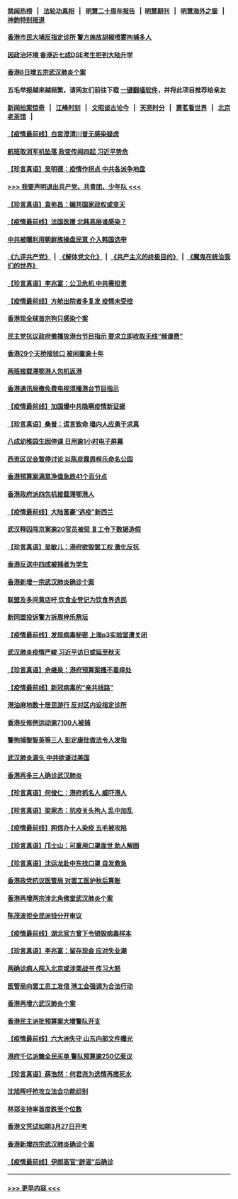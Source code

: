 #### [禁闻热榜](热点新闻.md?=0)  &nbsp;&nbsp;|&nbsp;&nbsp; [法轮功真相](https://github.com/gfw-breaker/truth/blob/master/README.md?=0) &nbsp;&nbsp;|&nbsp;&nbsp; [明慧二十周年报告](https://github.com/gfw-breaker/mh-reports/blob/master/README.md?=0) &nbsp;&nbsp;|&nbsp;&nbsp;[明慧期刊](https://github.com/gfw-breaker/mh-qikan) &nbsp;&nbsp;|&nbsp;&nbsp; [明慧海外之窗](https://github.com/gfw-breaker/mh-news/blob/master/README.md?=0) &nbsp;&nbsp;|&nbsp;&nbsp; [神韵特别报道](https://github.com/gfw-breaker/mh-news/blob/master/shenyun.md?=0)
#### [香港市民大埔反指定诊所 警方施放胡椒喷雾拘捕多人](../pages/nsc415/n11925774.md?t=03100202) 
#### [因政治环境 香港近七成DSE考生拒到大陆升学](../pages/nsc415/n11925759.md?t=03100202) 
#### [香港8日增五宗武汉肺炎个案](../pages/nsc415/n11925736.md?t=03100202) 
#### 五毛举报越来越频繁，请网友们前往下载 [一键翻墙软件](https://github.com/gfw-breaker/ssr-accounts)，并将此项目推荐给亲友
#### [新闻拍案惊奇](https://github.com/gfw-breaker/banned-news/blob/master/pages/link4.md) &nbsp;&nbsp;|&nbsp;&nbsp; [江峰时刻](https://github.com/gfw-breaker/banned-news/blob/master/pages/link4.md) &nbsp;&nbsp;|&nbsp;&nbsp; [文昭谈古论今](https://github.com/gfw-breaker/banned-news/blob/master/pages/link4.md) &nbsp;&nbsp;|&nbsp;&nbsp; [天亮时分](https://github.com/gfw-breaker/banned-news/blob/master/pages/link4.md) &nbsp;&nbsp;|&nbsp;&nbsp; [萧茗看世界](https://github.com/gfw-breaker/banned-news/blob/master/pages/link4.md) &nbsp;&nbsp;|&nbsp;&nbsp; [北京老茶馆](https://github.com/gfw-breaker/banned-news/blob/master/pages/link4.md) &nbsp;&nbsp;|&nbsp;&nbsp; 
#### [【疫情最前线】白宫澄清川普无感染疑虑](../pages/nsc415/n11925567.md?t=03100202) 
#### [航班取消军机坠落 政变传闻四起 习近平势危](../pages/nsc415/n11925467.md?t=03100202) 
#### [【珍言真语】吴明德：疫情作拐点 中共各派争地盘](../pages/nsc415/n11925299.md?t=03100202) 
#### [>>> 我要声明退出共产党、共青团、少年队 <<<](https://github.com/begood0513/goodnews/blob/master/quit/letter.md) 
#### [【珍言真语】袁弥昌：媚共国家政权或变天](../pages/nsc415/n11923199.md?t=03100202) 
#### [【疫情最前线】法国医援 北韩高层谁感染？](../pages/nsc415/n11920850.md?t=03100202) 
#### [中共被曝利用朝鲜族操盘民意 介入韩国选举](../pages/nsc415/n11921006.md?t=03100202) 
#### [《九评共产党》](https://github.com/begood0513/9ping.md/blob/master/README.md) &nbsp;|&nbsp; [《解体党文化》](../../../../jtdwh.md/blob/master/README.md)  &nbsp;|&nbsp; [《共产主义的终极目的》](../../../../gczydzjmd.md/blob/master/README.md) &nbsp;|&nbsp; [《魔鬼在统治我们的世界》](../../../../mgztzwmdsj.md/blob/master/README.md) 
#### [【珍言真语】李兆富：公卫危机 中共需担责](../pages/nsc415/n11920422.md?t=03100202) 
#### [【疫情最前线】方舱出院者多复发 疫情未受控](../pages/nsc415/n11918637.md?t=03100202) 
#### [香港现全球首宗狗只感染个案](../pages/nsc415/n11918710.md?t=03100202) 
#### [民主党抗议政府撤播放港台节目指示 要求立即收取无线“频谱费”](../pages/nsc415/n11918681.md?t=03100202) 
#### [香港29个天桥接驳口 被闲置逾十年](../pages/nsc415/n11918654.md?t=03100202) 
#### [两班接载滞鄂港人包机返港](../pages/nsc415/n11915855.md?t=03100202) 
#### [香港通讯局撤免费电视须播港台节目指示](../pages/nsc415/n11915831.md?t=03100202) 
#### [【疫情最前线】加国爆中共隐瞒疫情新证据](../pages/nsc415/n11915482.md?t=03100202) 
#### [【珍言真语】桑普：谎言致命 墙内人应勇于求真](../pages/nsc415/n11915169.md?t=03100202) 
#### [八成幼稚园生因停课 日用逾1小时电子屏幕](../pages/nsc415/n11913263.md?t=03100202) 
#### [西贡区议会暂停讨论 以陈彦霖周梓乐命名公园](../pages/nsc415/n11913248.md?t=03100202) 
#### [香港预算案满意净值急跌41个百分点](../pages/nsc415/n11913236.md?t=03100202) 
#### [香港政府派四包机接载滞鄂港人](../pages/nsc415/n11913211.md?t=03100202) 
#### [【疫情最前线】大陆富豪“逃疫”新西兰](../pages/nsc415/n11913160.md?t=03100202) 
#### [武汉释囚闯京案逾20官员被惩 复工令下数据造假](../pages/nsc415/n11912743.md?t=03100202) 
#### [【珍言真语】吴敏儿：港府欲毁罢工权 激化反抗](../pages/nsc415/n11912457.md?t=03100202) 
#### [香港反送中四成被捕者为学生](../pages/nsc415/n11910730.md?t=03100202) 
#### [香港新增一宗武汉肺炎确诊个案](../pages/nsc415/n11910724.md?t=03100202) 
#### [联盟及多间黄店吁 饮食业登记为饮食界选民](../pages/nsc415/n11910718.md?t=03100202) 
#### [新同盟投诉警方拆周梓乐祭坛](../pages/nsc415/n11910707.md?t=03100202) 
#### [【疫情最前线】发现病毒秘密 上海p3实验室遭关闭](../pages/nsc415/n11910640.md?t=03100202) 
#### [武汉肺炎疫情严峻 习近平访日或延至秋天](../pages/nsc415/n11910570.md?t=03100202) 
#### [【珍言真语】佘继泉：港府预算案搔不着痒处](../pages/nsc415/n11910011.md?t=03100202) 
#### [【疫情最前线】新冠病毒的“亲共线路”](../pages/nsc415/n11907734.md?t=03100202) 
#### [港油麻地数十居民游行 反对区内设指定诊所](../pages/nsc415/n11907900.md?t=03100202) 
#### [香港反修例运动逾7100人被捕](../pages/nsc415/n11907922.md?t=03100202) 
#### [警拘捕黎智英等三人 彭定康批做法令人发指](../pages/nsc415/n11907905.md?t=03100202) 
#### [武汉肺炎源头 中共欲诿过美国](../pages/nsc415/n11907665.md?t=03100202) 
#### [香港再多三人确诊武汉肺炎](../pages/nsc415/n11907846.md?t=03100202) 
#### [【珍言真语】何俊仁：港府抓名人 威吓港人](../pages/nsc415/n11907561.md?t=03100202) 
#### [【珍言真语】梁家杰：抗疫关头拘人 乱中加乱](../pages/nsc415/n11907444.md?t=03100202) 
#### [【疫情最前线】网信办十人染疫 五毛被攻陷](../pages/nsc415/n11903757.md?t=03100202) 
#### [【珍言真语】邝士山：可重用口罩面世 助人解困](../pages/nsc415/n11903875.md?t=03100202) 
#### [【珍言真语】沈运龙赴中东找口罩 自发救急](../pages/nsc415/n11903291.md?t=03100202) 
#### [香港政党抗议医管局 对罢工医护秋后算账](../pages/nsc415/n11901746.md?t=03100202) 
#### [香港再增两宗涉北角佛堂武汉肺炎个案](../pages/nsc415/n11901737.md?t=03100202) 
#### [陈茂波拒全民派钱分开审议](../pages/nsc415/n11901672.md?t=03100202) 
#### [【疫情最前线】湖北官方曾下令销毁病毒样本](../pages/nsc415/n11901518.md?t=03100202) 
#### [【珍言真语】李兆富：留存现金 应对失业潮](../pages/nsc415/n11901448.md?t=03100202) 
#### [两确诊病人闯入北京或涉栗战书 传习大怒](../pages/nsc415/n11901180.md?t=03100202) 
#### [医管局向罢工员工发信 港工会强调为合法行动](../pages/nsc415/n11898870.md?t=03100202) 
#### [香港再增六武汉肺炎个案](../pages/nsc415/n11898843.md?t=03100202) 
#### [香港民主派批预算案大增警队开支](../pages/nsc415/n11898813.md?t=03100202) 
#### [【疫情最前线】六大洲失守 山东内部文件曝光](../pages/nsc415/n11898455.md?t=03100202) 
#### [港府千亿派糖全民买单 警队预算逾250亿惹议](../pages/nsc415/n11898608.md?t=03100202) 
#### [【珍言真语】薛浩然：何君尧为选情再搅死水](../pages/nsc415/n11898269.md?t=03100202) 
#### [沈旭晖吁抢攻立法会功能组别](../pages/nsc415/n11896084.md?t=03100202) 
#### [林郑支持率首度跌至个位数](../pages/nsc415/n11896058.md?t=03100202) 
#### [香港文凭试如期3月27日开考](../pages/nsc415/n11896055.md?t=03100202) 
#### [香港新增四宗武汉肺炎确诊个案](../pages/nsc415/n11896040.md?t=03100202) 
#### [【疫情最前线】伊朗高官“辟谣”后确诊](../pages/nsc415/n11895902.md?t=03100202) 

----
#### [ >>> 更早内容 <<< ](../indexes/nsc415-earlier.md)
